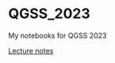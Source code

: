 # QGSS_2023
My notebooks for QGSS 2023

[Lecture notes](https://github.com/anamariarojas123/Qiskit-Global-Summer-School-2023)
